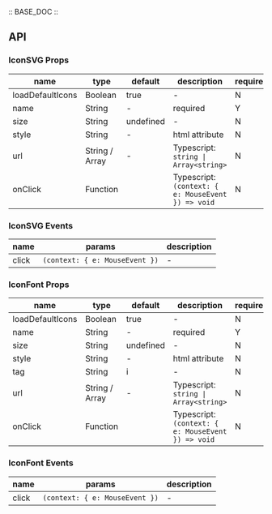 :: BASE_DOC ::

## API

### IconSVG Props

name | type | default | description | required
-- | -- | -- | -- | --
loadDefaultIcons | Boolean | true | \- | N
name | String | - | required | Y
size | String | undefined | \- | N
style | String | - | html attribute | N
url | String / Array | - | Typescript: `string \| Array<string>` | N
onClick | Function |  | Typescript: `(context: { e: MouseEvent }) => void`<br/> | N

### IconSVG Events

name | params | description
-- | -- | --
click | `(context: { e: MouseEvent })` | \-


### IconFont Props

name | type | default | description | required
-- | -- | -- | -- | --
loadDefaultIcons | Boolean | true | \- | N
name | String | - | required | Y
size | String | undefined | \- | N
style | String | - | html attribute | N
tag | String | i | \- | N
url | String / Array | - | Typescript: `string \| Array<string>` | N
onClick | Function |  | Typescript: `(context: { e: MouseEvent }) => void`<br/> | N

### IconFont Events

name | params | description
-- | -- | --
click | `(context: { e: MouseEvent })` | \-
